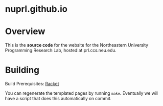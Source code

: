# nuprl.github.io

Overview
========

This is the **source code** for the website for the
Northeastern University Programming Research Lab,
hosted at prl.ccs.neu.edu.

Building
========

Build Prerequisites: [Racket](http://racket-lang.org/)

You can regenerate the templated pages by running `make`. Eventually we will
have a script that does this automatically on commit.
